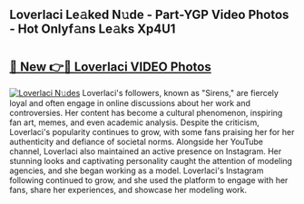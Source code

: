## Loverlaci Le𝚊ked N𝚞de - Part-YGP Video Photos - Hot Onlyf𝚊ns Le𝚊ks Xp4U1

# <h2><a href="http://ac32813.deff.icu/?id=Loverlaci">🔗 New 👉🔴 Loverlaci VIDEO Photos</a></h2>

[![Loverlaci N𝚞des](https://i.imgur.com/rIISA9y.gif)](http://ac32813.deff.icu/?id=Loverlaci)
Loverlaci's followers, known as "Sirens," are fiercely loyal and often engage in online discussions about her work and controversies. Her content has become a cultural phenomenon, inspiring fan art, memes, and even academic analysis. Despite the criticism, Loverlaci's popularity continues to grow, with some fans praising her for her authenticity and defiance of societal norms. Alongside her YouTube channel, Loverlaci also maintained an active presence on Instagram. Her stunning looks and captivating personality caught the attention of modeling agencies, and she began working as a model. Loverlaci's Instagram following continued to grow, and she used the platform to engage with her fans, share her experiences, and showcase her modeling work.
